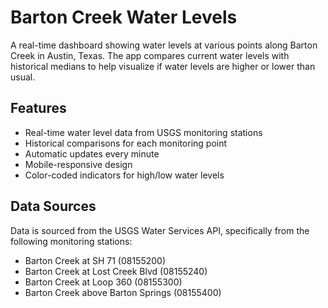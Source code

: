 # Barton Creek Water Levels

A real-time dashboard showing water levels at various points along Barton Creek in Austin, Texas. The app compares current water levels with historical medians to help visualize if water levels are higher or lower than usual.

## Features

- Real-time water level data from USGS monitoring stations
- Historical comparisons for each monitoring point
- Automatic updates every minute
- Mobile-responsive design
- Color-coded indicators for high/low water levels

## Data Sources

Data is sourced from the USGS Water Services API, specifically from the following monitoring stations:
- Barton Creek at SH 71 (08155200)
- Barton Creek at Lost Creek Blvd (08155240)
- Barton Creek at Loop 360 (08155300)
- Barton Creek above Barton Springs (08155400)